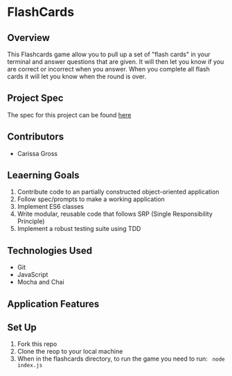 # FlashCards

## Overview

This Flashcards game allow you to pull up a set of "flash cards" in your terminal and answer questions that are given. It will then let you know if you are correct or incorrect when you answer. When you complete all flash cards it will let you know when the round is over.

## Project Spec

The spec for this project can be found [here](https://frontend.turing.edu/projects/flash-cards.html)


## Contributors
- Carissa Gross

## Leaerning Goals

1. Contribute code to an partially constructed object-oriented application
2. Follow spec/prompts to make a working application
3. Implement ES6 classes
4. Write modular, reusable code that follows SRP (Single Responsibility Principle)
5. Implement a robust testing suite using TDD

## Technologies Used
- Git
- JavaScript
- Mocha and Chai

## Application Features

## Set Up
1. Fork this repo
2. Clone the reop to your local machine
3. When in the flashcards directory, to run the game you need to run:
<code> node index.js </code>


